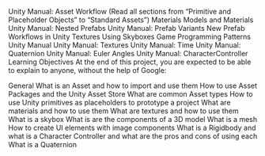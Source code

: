 Unity Manual: Asset Workflow (Read all sections from “Primitive and Placeholder Objects” to “Standard Assets”)
Materials
Models and Materials
Unity Manual: Nested Prefabs
Unity Manual: Prefab Variants
New Prefab Workflows in Unity
Textures
Using Skyboxes
Game Programming Patterns
Unity Manual
Unity Manual: Textures
Unity Manual: Time
Unity Manual: Quaternion
Unity Manual: Euler Angles
Unity Manual: CharacterController
Learning Objectives
At the end of this project, you are expected to be able to explain to anyone, without the help of Google:

General
What is an Asset and how to import and use them
How to use Asset Packages and the Unity Asset Store
What are common Asset types
How to use Unity primitives as placeholders to prototype a project
What are materials and how to use them
What are textures and how to use them
What is a skybox
What is are the components of a 3D model
What is a mesh
How to create UI elements with image components
What is a Rigidbody and what is a Character Controller and what are the pros and cons of using each
What is a Quaternion